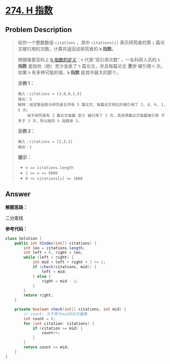 # [274. H 指数](https://leetcode.cn/problems/h-index/)

## Problem Description

> 给你一个整数数组 `citations` ，其中 `citations[i]` 表示研究者的第 `i` 篇论文被引用的次数。计算并返回该研究者的 **`h` 指数**。
>
> 根据维基百科上 [h 指数的定义](https://baike.baidu.com/item/h-index/3991452?fr=aladdin)：`h` 代表“高引用次数” ，一名科研人员的 `h` **指数** 是指他（她）至少发表了 `h` 篇论文，并且每篇论文 **至少** 被引用 `h` 次。如果 `h` 有多种可能的值，**`h` 指数** 是其中最大的那个。
> 
>  
>
> **示例 1：**
>
>  ```
>输入：citations = [3,0,6,1,5]
> 输出：3 
>解释：给定数组表示研究者总共有 5 篇论文，每篇论文相应的被引用了 3, 0, 6, 1, 5 次。
>      由于研究者有 3 篇论文每篇 至少 被引用了 3 次，其余两篇论文每篇被引用 不多于 3 次，所以她的 h 指数是 3。
> ```
> 
> **示例 2：**
> 
> ```
> 输入：citations = [1,3,1]
> 输出：1
> ```
> 
>  
>
> **提示：**
>
> - `n == citations.length`
> - `1 <= n <= 5000`
> - `0 <= citations[i] <= 1000`


## Answer

**解题思路：** 

二分查找



**参考代码：**

```java
class Solution {
    public int hIndex(int[] citations) {
        int len = citations.length;
        int left = 0, right = len;
        while (left < right) {
            int mid = left + right + 1 >> 1;
            if (check(citations, mid)) {
                left = mid;
            } else {
                right = mid - 1;
            }
        }
        return right;
    }

    private boolean check(int[] citations, int mid) {
        // count: 大于等于mid的论文篇数
        int count = 0;
        for (int citation: citations) {
            if (citation >= mid) {
                count++;
            }
        }
        return count >= mid;
    }
}
```
